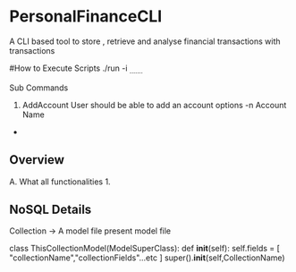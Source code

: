 # PersonalFinanceCLI
A CLI based tool to store , retrieve and analyse financial transactions with transactions

#How to Execute Scripts
./run -i <Sub Command> ....... <Sub Command line inputs>

Sub Commands
1. AddAccount
User should be able to add an account options
-n Account Name
-















Overview
--------
A. What all functionalities
   1. 






NoSQL Details
-------------
Collection -> A model file present
model file 

class ThisCollectionModel(ModelSuperClass):
    def __init__(self):
        self.fields = [
            "collectionName","collectionFields"...etc
        ]
        super().__init__(self,CollectionName)